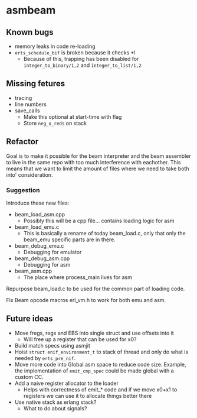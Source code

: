 # asmbeam

## Known bugs
* memory leaks in code re-loading
* `erts_schedule_bif` is broken because it checks *I
  * Because of this, trapping has been disabled for `integer_to_binary/1,2` and
    `integer_to_list/1,2`

## Missing fetures

* tracing
* line numbers
* save_calls
  * Make this optional at start-time with flag
  * Store `neg_o_reds` on stack

## Refactor

Goal is to make it possible for the beam interpreter and the beam assembler
to live in the same repo with too much interference with eachother. This means
that we want to limit the amount of files where we need to take both into'
consideration.

### Suggestion

Introduce these new files:
  * beam\_load\_asm.cpp
    * Possibly this will be a cpp file... contains loading logic for asm
  * beam\_load\_emu.c
    * This is basically a rename of today beam\_load.c, only that only the
      beam_emu specific parts are in there.
  * beam\_debug\_emu.c
    * Debugging for emulator
  * beam\_debug\_asm.cpp
    * Debugging for asm
  * beam_asm.cpp
    * The place where process_main lives for asm

Repurpose beam\_load.c to be used for the common part of loading code.

Fix Beam opcode macros erl_vm.h to work for both emu and asm.

## Future ideas

* Move fregs, regs and EBS into single struct and use offsets into it
  * Will free up a register that can be used for x0?
* Build match specs using asmjit
* Hoist `struct enif_environment_t` to stack of thread and only do what is needed by `erts_pre_nif`.
* Move more code into Global asm space to reduce code size. Example, the implementation of `emit_cmp_spec` could be made global with a custom CC.
* Add a naive register allocator to the loader
  * Helps with correctness of emit_* code and if we move x0+x1 to registers we can
    use it to allocate things better there
* Use native stack as erlang stack?
  * What to do about signals?
